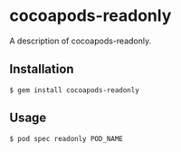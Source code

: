 # cocoapods-readonly

A description of cocoapods-readonly.

## Installation

    $ gem install cocoapods-readonly

## Usage

    $ pod spec readonly POD_NAME

